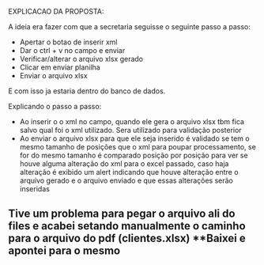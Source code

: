 EXPLICACAO DA PROPOSTA:

A ideia era fazer com que a secretaria seguisse o seguinte passo a passo:

- Apertar o botao de inserir xml
- Dar o ctrl + v no campo e enviar
- Verificar/alterar o arquivo xlsx gerado
- Clicar em enviar planilha
- Enviar o arquivo xlsx

E com isso ja estaria dentro do banco de dados.

Explicando o passo a passo:

- Ao inserir o o xml no campo, quando ele gera o arquivo xlsx tbm fica salvo qual foi o xml utilizado. Sera utilizado para validação posterior
- Ao enviar o arquivo xlsx para que ele seja inserido é validado se tem o mesmo tamanho de posições que o xml para poupar processamento,
se for do mesmo tamanho é comparado posição por posição para ver se houve alguma alteração do xml para o excel passado, caso haja alteração é exibido um alert 
indicando que houve alteração entre o arquivo gerado e o arquivo enviado e que essas alterações serão inseridas


## Tive um problema para pegar o arquivo ali do files e acabei setando manualmente o caminho para o arquivo do pdf (clientes.xlsx) **Baixei e apontei para o mesmo
